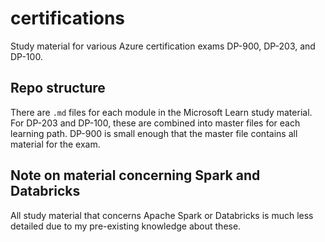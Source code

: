 # certifications
Study material for various Azure certification exams DP-900, DP-203, and DP-100.

## Repo structure
There are `.md` files for each module in the Microsoft Learn study material.
For DP-203 and DP-100, these are combined into master files for each learning path.
DP-900 is small enough that the master file contains all material for the exam.

## Note on material concerning Spark and Databricks
All study material that concerns Apache Spark or Databricks is much less detailed due to my pre-existing knowledge about these.

